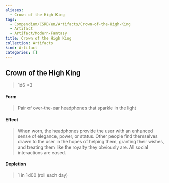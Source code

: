 ```yaml
---
aliases:
  - Crown of the High King
tags:
  - Compendium/CSRD/en/Artifacts/Crown-of-the-High-King
  - Artifact
  - Artifact/Modern-Fantasy
title: Crown of the High King
collection: Artifacts
kind: Artifact
categories: []
---
```

## Crown of the High King  
>1d6 +3  
#### Form  
> Pair of over-the-ear headphones that sparkle in the light   
  
#### Effect  
> When worn, the headphones provide the user with an enhanced sense of elegance, power, or status. Other people find themselves drawn to the user in the hopes of helping them, granting their wishes, and treating them like the royalty they obviously are. All social interactions are eased.   
#### Depletion   
>1 in 1d00 (roll each day)  
  
  
